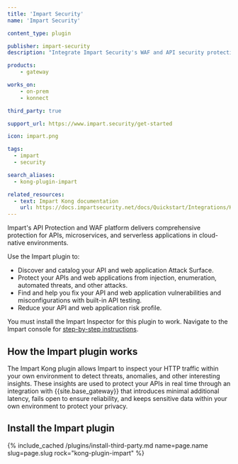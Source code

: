 ```yaml
---
title: 'Impart Security'
name: 'Impart Security'

content_type: plugin

publisher: impart-security
description: "Integrate Impart Security's WAF and API security protection platform with {{site.base_gateway}}."

products:
    - gateway

works_on:
    - on-prem
    - konnect

third_party: true

support_url: https://www.impart.security/get-started

icon: impart.png

tags:
  - impart
  - security

search_aliases:
  - kong-plugin-impart

related_resources:
  - text: Impart Kong documentation
    url: https://docs.impartsecurity.net/docs/Quickstart/Integrations/Kong_lua
---
```


Impart's API Protection and WAF platform delivers comprehensive protection for APIs, microservices, and serverless applications in cloud-native environments.

Use the Impart plugin to:
* Discover and catalog your API and web application Attack Surface.
* Protect your APIs and web applications from injection, enumeration, automated threats, and other attacks.
* Find and help you fix your API and web application vulnerabilities and misconfigurations with built-in API testing.
* Reduce your API and web application risk profile.

You must install the Impart Inspector for this plugin to work. 
Navigate to the Impart console for [step-by-step instructions](https://console.impartsecurity.net/orgs/_/integrations?q=kong).

## How the Impart plugin works

The Impart Kong plugin allows Impart to inspect your HTTP traffic within your own environment to detect threats, anomalies, and other interesting insights. These insights are used to protect your APIs in real time through an integration with {{site.base_gateway}} that introduces minimal additional latency, fails open to ensure reliability, and keeps sensitive data within your own environment to protect your privacy.

## Install the Impart plugin

{% include_cached /plugins/install-third-party.md name=page.name slug=page.slug rock="kong-plugin-impart" %}
